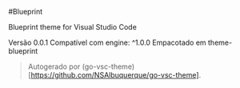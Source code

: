 #Blueprint

Blueprint theme for Visual Studio Code

Versão 0.0.1
Compatível com engine: ^1.0.0
Empacotado em theme-blueprint

> Autogerado por (go-vsc-theme)[https://github.com/NSAlbuquerque/go-vsc-theme].